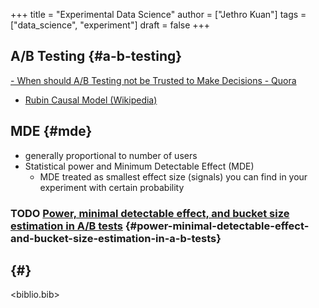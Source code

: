 +++
title = "Experimental Data Science"
author = ["Jethro Kuan"]
tags = ["data_science", "experiment"]
draft = false
+++

## A/B Testing {#a-b-testing}

[- When should A/B Testing not be Trusted to Make Decisions - Quora](https://www.quora.com/When-should-A-B-testing-not-be-trusted-to-make-decisions)

- [Rubin Causal Model (Wikipedia)](https://en.wikipedia.org/wiki/Rubin%5Fcausal%5Fmodel)

## MDE {#mde}

- generally proportional to number of users
- Statistical power and Minimum Detectable Effect (MDE)
  - MDE treated as smallest effect size (signals) you can find in your
    experiment with certain probability

### <span class="org-todo todo TODO">TODO</span> [Power, minimal detectable effect, and bucket size estimation in A/B tests](https://blog.twitter.com/engineering/en%5Fus/a/2016/power-minimal-detectable-effect-and-bucket-size-estimation-in-ab-tests.html) {#power-minimal-detectable-effect-and-bucket-size-estimation-in-a-b-tests}

## {#}

<biblio.bib>
